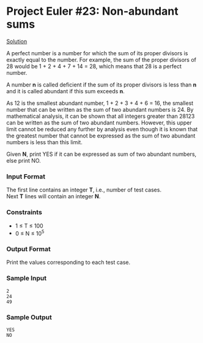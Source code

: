 # Project Euler #23: Non-abundant sums

[Solution](https://github.com/zhaohanson1/project_euler_plus/blob/master/023%20-%20Non-abundant%20sums/solution.md)

A perfect number is a number for which the sum of its proper divisors is exactly equal to the number. For example, the sum of the proper divisors of 28 would be 1 + 2 + 4 + 7 + 14 = 28, which means that 28 is a perfect number.

A number **n** is called deficient if the sum of its proper divisors is less than **n** and it is called abundant if this sum exceeds **n**.

As 12 is the smallest abundant number, 1 + 2 + 3 + 4 + 6 = 16, the smallest number that can be written as the sum of two abundant numbers is 24. By mathematical analysis, it can be shown that all integers greater than 28123 can be written as the sum of two abundant numbers. However, this upper limit cannot be reduced any further by analysis even though it is known that the greatest number that cannot be expressed as the sum of two abundant numbers is less than this limit.

Given **N**, print YES if it can be expressed as sum of two abundant numbers, else print NO.

### Input Format

The first line contains an integer **T**, i.e., number of test cases.   
Next **T**  lines will contain an integer **N**.

### Constraints
- 1 &le; T &le; 100
- 0 &le; N &le; 10<sup>5</sup>

### Output Format

Print the values corresponding to each test case.

### Sample Input

```
2
24
49
```

### Sample Output

```
YES
NO
```
